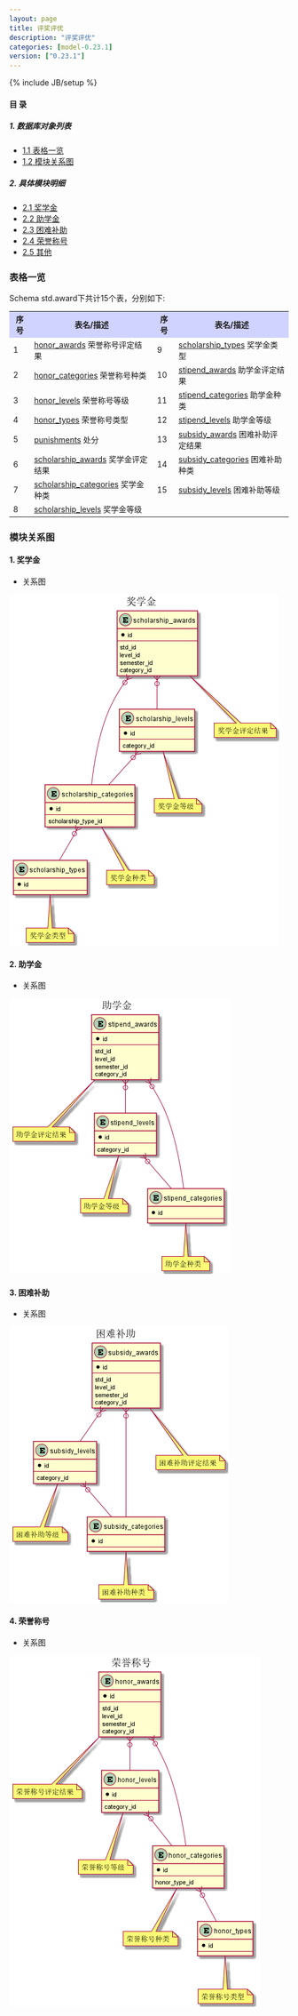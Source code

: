```yaml
---
layout: page
title: 评奖评优 
description: "评奖评优"
categories: [model-0.23.1]
version: ["0.23.1"]
---
```

{% include JB/setup %}

#### 目 录

##### 1. 数据库对象列表
  * [1.1 表格一览](index.html#表格一览)
  * [1.2 模块关系图](index.html#模块关系图)

##### 2. 具体模块明细
* [2.1 奖学金](scholarship.html)
* [2.2 助学金](stipend.html)
* [2.3 困难补助](subsidy.html)
* [2.4 荣誉称号](honor.html)
* [2.5 其他](misc.html)

### 表格一览
Schema std.award下共计15个表，分别如下:

<table class="table table-bordered table-striped table-condensed">
  <tr>
    <th style="background-color:#D0D3FF">序号</th>
    <th style="background-color:#D0D3FF">表名/描述</th>
    <th style="background-color:#D0D3FF">序号</th>
    <th style="background-color:#D0D3FF">表名/描述</th>
  </tr>
  <tr>
    <td>1</td>
    <td><a href="/std/award/honor.html#表格-honor_awards-荣誉称号评定结果">honor_awards</a> 荣誉称号评定结果</td>
    <td>9</td>
    <td><a href="/std/award/scholarship.html#表格-scholarship_types-奖学金类型">scholarship_types</a> 奖学金类型</td>
  </tr>
  <tr>
    <td>2</td>
    <td><a href="/std/award/honor.html#表格-honor_categories-荣誉称号种类">honor_categories</a> 荣誉称号种类</td>
    <td>10</td>
    <td><a href="/std/award/stipend.html#表格-stipend_awards-助学金评定结果">stipend_awards</a> 助学金评定结果</td>
  </tr>
  <tr>
    <td>3</td>
    <td><a href="/std/award/honor.html#表格-honor_levels-荣誉称号等级">honor_levels</a> 荣誉称号等级</td>
    <td>11</td>
    <td><a href="/std/award/stipend.html#表格-stipend_categories-助学金种类">stipend_categories</a> 助学金种类</td>
  </tr>
  <tr>
    <td>4</td>
    <td><a href="/std/award/honor.html#表格-honor_types-荣誉称号类型">honor_types</a> 荣誉称号类型</td>
    <td>12</td>
    <td><a href="/std/award/stipend.html#表格-stipend_levels-助学金等级">stipend_levels</a> 助学金等级</td>
  </tr>
  <tr>
    <td>5</td>
    <td><a href="/std/award/misc.html#表格-punishments-处分">punishments</a> 处分</td>
    <td>13</td>
    <td><a href="/std/award/subsidy.html#表格-subsidy_awards-困难补助评定结果">subsidy_awards</a> 困难补助评定结果</td>
  </tr>
  <tr>
    <td>6</td>
    <td><a href="/std/award/scholarship.html#表格-scholarship_awards-奖学金评定结果">scholarship_awards</a> 奖学金评定结果</td>
    <td>14</td>
    <td><a href="/std/award/subsidy.html#表格-subsidy_categories-困难补助种类">subsidy_categories</a> 困难补助种类</td>
  </tr>
  <tr>
    <td>7</td>
    <td><a href="/std/award/scholarship.html#表格-scholarship_categories-奖学金种类">scholarship_categories</a> 奖学金种类</td>
    <td>15</td>
    <td><a href="/std/award/subsidy.html#表格-subsidy_levels-困难补助等级">subsidy_levels</a> 困难补助等级</td>
  </tr>
  <tr>
    <td>8</td>
    <td><a href="/std/award/scholarship.html#表格-scholarship_levels-奖学金等级">scholarship_levels</a> 奖学金等级</td>
    <td></td>
    <td></td>
  </tr>
</table>

### 模块关系图


#### 1. 奖学金
  * 关系图

![奖学金](images/scholarship.png)


#### 2. 助学金
  * 关系图

![助学金](images/stipend.png)


#### 3. 困难补助
  * 关系图

![困难补助](images/subsidy.png)


#### 4. 荣誉称号
  * 关系图

![荣誉称号](images/honor.png)


